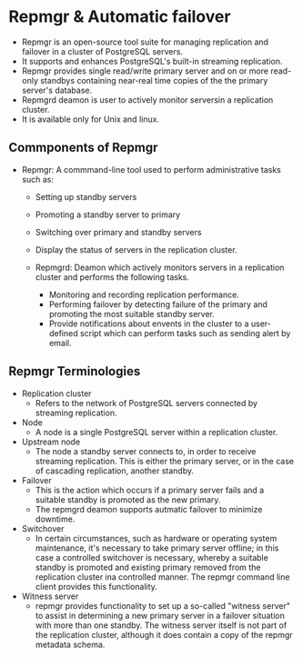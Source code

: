 # Repmgr & Automatic failover

- Repmgr is an open-source tool suite for managing replication and failover in a cluster of PostgreSQL servers.
- It supports and enhances PostgreSQL's built-in streaming replication.
- Repmgr provides single read/write primary server and on or more read-only standbys containing near-real time copies of the
   the primary server's database.
- Repmgrd deamon is user to actively monitor serversin a replication cluster.
- It is available only for Unix and linux.

## Commponents of Repmgr
- Repmgr: A commmand-line tool used to perform administrative tasks such as:
    - Setting up standby servers
    - Promoting a standby server to primary
    - Switching over primary and standby servers
    - Display the status of servers in the replication cluster.

  - Repmgrd: Deamon which actively monitors servers in a replication cluster and performs the following tasks.
    - Monitoring and recording replication performance.
    - Performing failover by detecting failure of the primary and promoting the most suitable standby server.
    - Provide notifications about envents in the cluster to a user-defined script which can perform tasks such as sending
       alert by email.

## Repmgr Terminologies
- Replication cluster
   - Refers to the network of PostgreSQL servers connected by streaming replication.
- Node
   - A node is a single PostgreSQL server within a replication cluster.
- Upstream node
   - The node a standby server connects to, in order to receive streaming replication.
   This is either the primary server, or in the case of cascading replication, another standby.
- Failover
   - This is the action which occurs if a primary server fails and a suitable standby is promoted as the new primary.
   - The repmgrd deamon supports autmatic failover to minimize downtime.
- Switchover
   - In certain circumstances, such as hardware or operating system maintenance, it's necessary to take primary server
     offline; in this case a controlled switchover is necessary, whereby a suitable standby is promoted and existing
     primary removed from the replication cluster ina controlled manner. The repmgr command line client provides this
     functionality.
- Witness server
    - repmgr provides functionality to set up a so-called "witness server" to assist in determining a new primary server
  in a failover situation with more than one standby. The witness server itself is not part of the replication cluster,
  although it does contain a copy of the repmgr metadata schema.

   
